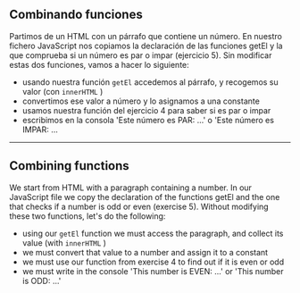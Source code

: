 ## Combinando funciones

Partimos de un HTML con un párrafo que contiene un número. En nuestro fichero JavaScript nos copiamos la declaración de las funciones getEl y la que comprueba si un número es par o impar (ejercicio 5).
Sin modificar estas dos funciones, vamos a hacer lo siguiente:

- usando nuestra función `getEl` accedemos al párrafo, y recogemos su valor (con `innerHTML` )
- convertimos ese valor a número y lo asignamos a una constante
- usamos nuestra función del ejercicio 4 para saber si es par o impar
- escribimos en la consola 'Este número es PAR: ...' o 'Este número es IMPAR: ...

---

## Combining functions

We start from HTML with a paragraph containing a number. In our JavaScript file
we copy the declaration of the functions getEl and the one that checks if a number is odd or even (exercise 5).
Without modifying these two functions, let's do the following:

- using our `getEl` function we must access the paragraph, and collect its value (with `innerHTML` )
- we must convert that value to a number and assign it to a constant
- we must use our function from exercise 4 to find out if it is even or odd
- we must write in the console 'This number is EVEN: ...' or 'This number is ODD: ...'
